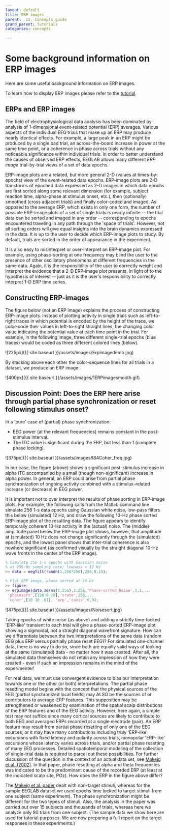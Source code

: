 ```yaml
---
layout: default
title: ERP images 
parent:  zz. Concepts guide
grand_parent: Tutorials
categories: concepts

---
```


Some background information on ERP images
==========================================

Here are some useful background information on ERP images. 

To learn how to display ERP images please refer to the 
[tutorial](/tutorials/single-subject/plotting-erp-images).

ERPs and ERP images
--------------------

The field of electrophysiological data analysis has been dominated by
analysis of 1-dimensional event-related potential (ERP) averages.
Various aspects of the individual EEG trials that make up an ERP may
produce nearly identical effects. For example, a large peak in an ERP
might be produced by a single bad trial, an across-the-board increase in
power at the same time point, or a coherence in phase across trials
without any noticeable significance within individual trials. In order
to better understand the causes of observed ERP effects, EEGLAB allows
many different *ERP image* trial-by-trial views of a set of data epochs.

ERP-image plots are a related, but more general 2-D (values at
times-by-epochs) view of the event-related data epochs. ERP-image plots
are 2-D transforms of epoched data expressed as 2-D images in which data
epochs are first sorted along some relevant dimension (for example,
subject reaction time, alpha-phase at stimulus onset, etc.), then
(optionally) smoothed (cross adjacent trials) and finally color-coded
and imaged. As opposed to the average ERP, which exists in only one
form, the number of possible ERP-image plots of a set of single trials
is nearly infinite -- the trial data can be sorted and imaged in any
order -- corresponding to epochs encountered traveling in any path
through the 'space of trials'. However, not all sorting orders will give
equal insights into the brain dynamics expressed in the data. It is up
to the user to decide which ERP-image plots to study. By default, trials
are sorted in the order of appearance in the experiment.

It is also easy to misinterpret or over-interpret an ERP-image plot. For
example, using phase-sorting at one frequency may
blind the user to the presence of other oscillatory phenomena at
different frequencies in the same data. Again, it is the responsibility
of the user to correctly weight and interpret the evidence that a 2-D
ERP-image plot presents, in light of to the hypothesis of interest --
just as it is the user's responsibility to correctly interpret 1-D ERP
time series.

Constructing ERP-images
------------------------

The figure below (not an ERP image) explains the process of constructing ERP-image
plots. Instead of plotting activity in single trials such as
left-to-right traces in which potential is encoded by the height of
the trace, we color-code their values in left-to-right straight lines,
the changing color value indicating the potential value at each time
point in the trial. For example, in the following image, three
different single-trial epochs (blue traces) would be coded as three
different colored lines (below).


![225px]({{ site.baseurl }}/assets/images/Erpimagedemo.jpg)

By stacking above each other the color-sequence lines for all trials
in a dataset, we produce an ERP image:

![400px]({{ site.baseurl }}/assets/images/1ERPimagesmooth.gif)


Discussion Point: Does the ERP here arise through partial phase synchronization or reset following stimulus onset?
---------------------------------------------------------------------------------------------------------------------
In a 'pure' case of (partial) phase synchronization:

-   EEG power (at the relevant frequencies) remains constant in the
    post-stimulus interval.
-   The ITC value is significant during the ERP, but less than 1
    (complete phase locking).
    
    
 ![375px]({{ site.baseurl }}/assets/images/I84Coher_freq.jpg)
   

In our case, the figure (above) shows a significant post-stimulus
increase in alpha ITC accompanied by a small (though non-significant)
increase in alpha power. In general, an ERP could arise from partial
phase synchronization of ongoing activity combined with a
stimulus-related increase (or decrease) in EEG power.

It is important not to over interpret the results of phase sorting in
ERP-image plots. For example, the following calls from the Matlab
command line simulate 256 1-s data epochs using Gaussian white noise,
low-pass filters this below (simulated) 12 Hz, and draw the following
10-Hz phase sorted ERP-image plot of the resulting data. The figure
appears to identify temporally coherent 10-Hz activity in the (actual)
noise. The (middle) amplitude panel below the ERP-image plot shows,
however, that amplitude at (simulated) 10 Hz does not change
significantly through the (simulated) epochs, and the lowest panel shows
that inter-trial coherence is also nowhere significant (as confirmed
visually by the straight diagonal 10-Hz wave fronts in the center of the
ERP image).

``` matlab
% Simulate 256 1-s epochs with Gaussian noise
% at 256-Hz sampling rate; lowpass < 12 Hz
>> data = eegfilt(randn(1,256*256),256,0,15);

% Plot ERP image, phase sorted at 10 Hz
>> figure;
>> erpimage(data,zeros(1,256),1:256,'Phase-sorted Noise',1,1,...
 'phasesort',[128 0 10],'srate',256,...
 'coher',[10 10 .01], 'erp','caxis',0.9);
```


![475px]({{ site.baseurl }}/assets/images/Noisesort.jpg)


Taking epochs of white noise (as above) and adding a strictly
time-locked 'ERP-like' transient to each trial will give a phase-sorted
ERP-image plot showing a sigmoidal, not a straight diagonal wavefront
signature. How can we differentiate between the two interpretations of
the same data (random EEG plus ERP versus partially phase reset EEG)?
For simulated one-channel data, there is no way to do so, since both are
equally valid ways of looking at the same (simulated) data - no matter
how it was created. After all, the simulated data themselves do not
retain any impression of how they were created - even if such an
impression remains in the mind of the experimenter!

For real data, we must use convergent evidence to bias our
interpretation towards one or the other (or both) interpretations. The
partial phase resetting model begins with the concept that the physical
sources of the EEG (partial synchronized local fields) may ALSO be the
sources of or contributors to average-ERP features. This supposition may
be strengthened or weakened by examination of the spatial scalp
distributions of the ERP features and of the EEG activity. However, here
again, a simple test may not suffice since many cortical sources are
likely to contribute to both EEG and averaged ERPs recorded at a single
electrode (pair). An ERP feature may result from partial phase resetting
of only one of the EEG sources, or it may have many contributions
including truly 'ERP-like' excursions with fixed latency and polarity
across trials, monopolar 'ERP-like' excursions whose latency varies
across trials, and/or partial phase resetting of many EEG processes.
Detailed spatiotemporal modeling of the collection of single-trial data
is required to parcel out these possibilities. For further discussion of
the question in the context of an actual data set, see [Makeig et al.
(2002)](http://sccn.ucsd.edu/science2002.html). In that paper, phase
resetting at alpha and theta frequencies was indicated to be the
predominant cause of the recorded ERP (at least at the indicated scalp
site, POz). How does the ERP in the figure above differ?

The [Makeig et al. paper](http://sccn.ucsd.edu/science2002.html) dealt
with non-target stimuli, whereas for the sample EEGLAB dataset we used
epochs time locked to target stimuli from one subject (same experiment).
The phase synchronization might be different for the two types of
stimuli. Also, the analysis in the paper was carried out over 15
subjects and thousands of trials, whereas here we analyze only 80 trials
from one subject. (The sample data we show here are used for tutorial
purposes. We are now preparing a full report on the target responses in
these experiments.)

